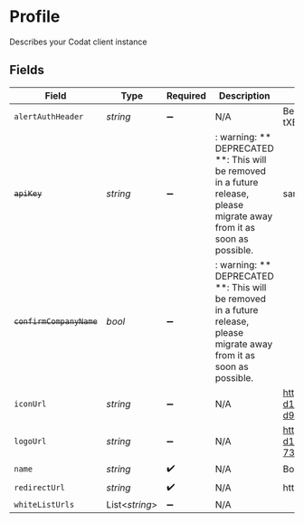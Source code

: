 # Profile

Describes your Codat client instance


## Fields

| Field                                                                                                                   | Type                                                                                                                    | Required                                                                                                                | Description                                                                                                             | Example                                                                                                                 |
| ----------------------------------------------------------------------------------------------------------------------- | ----------------------------------------------------------------------------------------------------------------------- | ----------------------------------------------------------------------------------------------------------------------- | ----------------------------------------------------------------------------------------------------------------------- | ----------------------------------------------------------------------------------------------------------------------- |
| `alertAuthHeader`                                                                                                       | *string*                                                                                                                | :heavy_minus_sign:                                                                                                      | N/A                                                                                                                     | Bearer tXEiHiRK7XCtI8TNHbpGs1LI1pumdb4Cl1QIo7B2                                                                         |
| ~~`apiKey`~~                                                                                                            | *string*                                                                                                                | :heavy_minus_sign:                                                                                                      | : warning: ** DEPRECATED **: This will be removed in a future release, please migrate away from it as soon as possible. | sartANTjHAkLdbyDfaynoTQb7pkmj6hXHmnQKMrB                                                                                |
| ~~`confirmCompanyName`~~                                                                                                | *bool*                                                                                                                  | :heavy_minus_sign:                                                                                                      | : warning: ** DEPRECATED **: This will be removed in a future release, please migrate away from it as soon as possible. |                                                                                                                         |
| `iconUrl`                                                                                                               | *string*                                                                                                                | :heavy_minus_sign:                                                                                                      | N/A                                                                                                                     | https://client-images.codat.io/icon/042399f5-d104-4f38-9ce8-cac3524f4e88_3f5623af-d992-4c22-bc08-e58c520a8526.ico       |
| `logoUrl`                                                                                                               | *string*                                                                                                                | :heavy_minus_sign:                                                                                                      | N/A                                                                                                                     | https://client-images.codat.io/logo/042399f5-d104-4f38-9ce8-cac3524f4e88_5806cb1f-7342-4c0e-a0a8-99bfbc47b0ff.png       |
| `name`                                                                                                                  | *string*                                                                                                                | :heavy_check_mark:                                                                                                      | N/A                                                                                                                     | Bob's Burgers                                                                                                           |
| `redirectUrl`                                                                                                           | *string*                                                                                                                | :heavy_check_mark:                                                                                                      | N/A                                                                                                                     | https://bobs-burgers.{countrySuffix}/{companyId}                                                                        |
| `whiteListUrls`                                                                                                         | List<*string*>                                                                                                          | :heavy_minus_sign:                                                                                                      | N/A                                                                                                                     |                                                                                                                         |